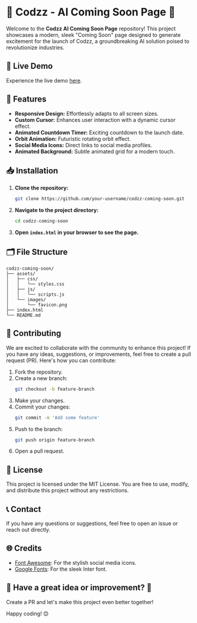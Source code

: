 # 🌟 Codzz - AI Coming Soon Page 🌟

Welcome to the **Codzz AI Coming Soon Page** repository! This project showcases a modern, sleek "Coming Soon" page designed to generate excitement for the launch of Codzz, a groundbreaking AI solution poised to revolutionize industries.

## 🚀 Live Demo

Experience the live demo [here](https://ai-coming-soon.netlify.app).

## 🎨 Features

- **Responsive Design:** Effortlessly adapts to all screen sizes.
- **Custom Cursor:** Enhances user interaction with a dynamic cursor effect.
- **Animated Countdown Timer:** Exciting countdown to the launch date.
- **Orbit Animation:** Futuristic rotating orbit effect.
- **Social Media Icons:** Direct links to social media profiles.
- **Animated Background:** Subtle animated grid for a modern touch.

## 📥 Installation

1. **Clone the repository:**
   ```bash
   git clone https://github.com/your-username/codzz-coming-soon.git
   ```

2. **Navigate to the project directory:**
   ```bash
   cd codzz-coming-soon
   ```

3. **Open `index.html` in your browser to see the page.**

## 🗂️ File Structure

```
codzz-coming-soon/
├── assets/
│   ├── css/
│   │   └── styles.css
│   ├── js/
│   │   └── scripts.js
│   └── images/
│       └── favicon.png
├── index.html
└── README.md
```

## 🤝 Contributing

We are excited to collaborate with the community to enhance this project! If you have any ideas, suggestions, or improvements, feel free to create a pull request (PR). Here's how you can contribute:

1. Fork the repository.
2. Create a new branch:
   ```bash
   git checkout -b feature-branch
   ```
3. Make your changes.
4. Commit your changes:
   ```bash
   git commit -m 'Add some feature'
   ```
5. Push to the branch:
   ```bash
   git push origin feature-branch
   ```
6. Open a pull request.

## 📜 License

This project is licensed under the MIT License. You are free to use, modify, and distribute this project without any restrictions.

## 📞 Contact

If you have any questions or suggestions, feel free to open an issue or reach out directly.

## 🌐 Credits

- [Font Awesome](https://fontawesome.com/): For the stylish social media icons.
- [Google Fonts](https://fonts.google.com/): For the sleek Inter font.

## 🎉 Have a great idea or improvement? 🎉

Create a PR and let's make this project even better together!

Happy coding! 😊
